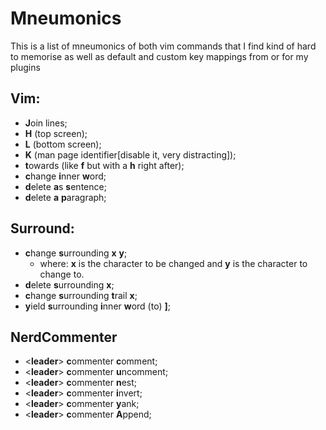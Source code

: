 # Mneumonics
This is a list of mneumonics of both vim commands that I find kind of hard to memorise as well as default and custom key mappings from or for my plugins

## Vim:
- **J**oin lines;
- **H** (top screen);
- **L** (bottom screen);
- **K** (man page identifier[disable it, very distracting]);
- **t**owards (like **f** but with a **h** right after);
- **c**hange **i**nner **w**ord;
- **d**elete **a**s **s**entence;
- **d**elete **a** **p**aragraph;

## Surround:
- **c**hange **s**urrounding **x** **y**;
  * where: **x** is the character to be changed and **y** is the character to change to.
- **d**elete **s**urrounding **x**;
- **c**hange **s**urrounding **t**rail **x**;
- **y**ield **s**urrounding **i**nner **w**ord (to) **]**;

## NerdCommenter
- <**leader**> **c**ommenter **c**omment;
- <**leader**> **c**ommenter **u**ncomment;
- <**leader**> **c**ommenter **n**est;
- <**leader**> **c**ommenter **i**nvert;
- <**leader**> **c**ommenter **y**ank;
- <**leader**> **c**ommenter **A**ppend; <!--like this-->
